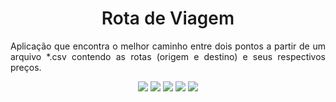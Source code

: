 <h1 align="center" style="font-weight: 600;"> Rota de Viagem </h1>

<p align="justify">
   Aplicação que encontra o melhor caminho entre dois pontos a partir de um arquivo *.csv contendo as rotas (origem e destino) e seus respectivos preços.
</p>

<p align="center">
   <img src="https://img.shields.io/static/v1?style=for-the-badge&message=1.0.0&label=version&color=blue"/>

   <img src="https://img.shields.io/static/v1?style=for-the-badge&message=MIT&label=licence&color=green"/>

   <img src="https://img.shields.io/static/v1?style=for-the-badge&message=7.5.4&label=NPM&color=red"/>

   <img src="https://img.shields.io/static/v1?style=for-the-badge&message=14.15.1&label=node&color=#27ae60"/>

   <img src="https://img.shields.io/static/v1?style=for-the-badge&message=es6&label=js&color=yellow"/>
</p>
